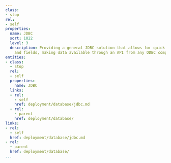 ```yaml
---
class:
- stop
rel:
- self
properties:
  name: JDBC
  sort: 1022
  level: 3
  description: Providing a general JDBC solution that allows for quick access to tables
    and fields, making data available through an API from any ODBC compliant JDBC.
entities:
- class:
  - stop
  rel:
  - self
  properties:
    name: JDBC
  links:
  - rel:
    - self
    href: deployment/database/jdbc.md
  - rel:
    - parent
    href: deployment/database/
links:
- rel:
  - self
  href: deployment/database/jdbc.md
- rel:
  - parent
  href: deployment/database/
...
```

